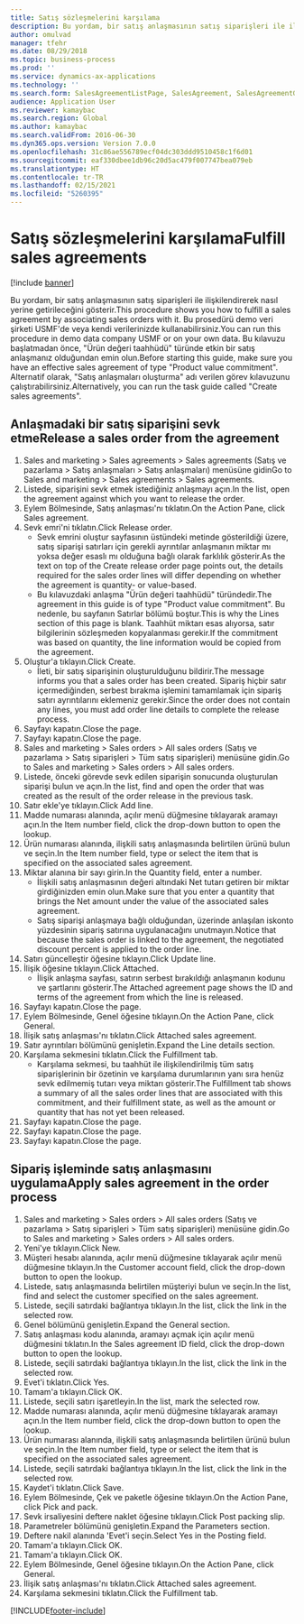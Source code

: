 ```yaml
---
title: Satış sözleşmelerini karşılama
description: Bu yordam, bir satış anlaşmasının satış siparişleri ile ilişkilendirerek nasıl yerine getirileceğini gösterir.
author: omulvad
manager: tfehr
ms.date: 08/29/2018
ms.topic: business-process
ms.prod: ''
ms.service: dynamics-ax-applications
ms.technology: ''
ms.search.form: SalesAgreementListPage, SalesAgreement, SalesAgreementGenerateReleaseOrder, SalesTableListPage, SalesTable, AgreementLine, SalesCreateOrder,  SalesEditLines, SalesAgreementHistory
audience: Application User
ms.reviewer: kamaybac
ms.search.region: Global
ms.author: kamaybac
ms.search.validFrom: 2016-06-30
ms.dyn365.ops.version: Version 7.0.0
ms.openlocfilehash: 31c86ae556789ecf04dc303ddd9510458c1f6d01
ms.sourcegitcommit: eaf330dbee1db96c20d5ac479f007747bea079eb
ms.translationtype: HT
ms.contentlocale: tr-TR
ms.lasthandoff: 02/15/2021
ms.locfileid: "5260395"
---
```

# <a name="fulfill-sales-agreements"></a><span data-ttu-id="92e74-103">Satış sözleşmelerini karşılama</span><span class="sxs-lookup"><span data-stu-id="92e74-103">Fulfill sales agreements</span></span>

[!include [banner](../../includes/banner.md)]

<span data-ttu-id="92e74-104">Bu yordam, bir satış anlaşmasının satış siparişleri ile ilişkilendirerek nasıl yerine getirileceğini gösterir.</span><span class="sxs-lookup"><span data-stu-id="92e74-104">This procedure shows you how to fulfill a sales agreement by associating sales orders with it.</span></span> <span data-ttu-id="92e74-105">Bu prosedürü demo veri şirketi USMF'de veya kendi verilerinizde kullanabilirsiniz.</span><span class="sxs-lookup"><span data-stu-id="92e74-105">You can run this procedure in demo data company USMF or on your own data.</span></span> <span data-ttu-id="92e74-106">Bu kılavuzu başlatmadan önce, "Ürün değeri taahhüdü" türünde etkin bir satış anlaşmanız olduğundan emin olun.</span><span class="sxs-lookup"><span data-stu-id="92e74-106">Before starting this guide, make sure you have an effective sales agreement of type "Product value commitment".</span></span> <span data-ttu-id="92e74-107">Alternatif olarak, "Satış anlaşmaları oluşturma" adı verilen görev kılavuzunu çalıştırabilirsiniz.</span><span class="sxs-lookup"><span data-stu-id="92e74-107">Alternatively, you can run the task guide called "Create sales agreements".</span></span>  




## <a name="release-a-sales-order-from-the-agreement"></a><span data-ttu-id="92e74-108">Anlaşmadaki bir satış siparişini sevk etme</span><span class="sxs-lookup"><span data-stu-id="92e74-108">Release a sales order from the agreement</span></span>
1. <span data-ttu-id="92e74-109">Sales and marketing > Sales agreements > Sales agreements (Satış ve pazarlama > Satış anlaşmaları > Satış anlaşmaları) menüsüne gidin</span><span class="sxs-lookup"><span data-stu-id="92e74-109">Go to Sales and marketing > Sales agreements > Sales agreements.</span></span>
2. <span data-ttu-id="92e74-110">Listede, siparişini sevk etmek istediğiniz anlaşmayı açın.</span><span class="sxs-lookup"><span data-stu-id="92e74-110">In the list, open the agreement against which you want to release the order.</span></span>
3. <span data-ttu-id="92e74-111">Eylem Bölmesinde, Satış anlaşması'nı tıklatın.</span><span class="sxs-lookup"><span data-stu-id="92e74-111">On the Action Pane, click Sales agreement.</span></span>
4. <span data-ttu-id="92e74-112">Sevk emri'ni tıklatın.</span><span class="sxs-lookup"><span data-stu-id="92e74-112">Click Release order.</span></span>
    * <span data-ttu-id="92e74-113">Sevk emrini oluştur sayfasının üstündeki metinde gösterildiği üzere, satış siparişi satırları için gerekli ayrıntılar anlaşmanın miktar mı yoksa değer esaslı mı olduğuna bağlı olarak farklılık gösterir.</span><span class="sxs-lookup"><span data-stu-id="92e74-113">As the text on top of the  Create release order page points out, the details required for the sales order lines will differ depending on whether the agreement is quantity- or value-based.</span></span>  
    * <span data-ttu-id="92e74-114">Bu kılavuzdaki anlaşma "Ürün değeri taahhüdü" türündedir.</span><span class="sxs-lookup"><span data-stu-id="92e74-114">The agreement in this guide is of type "Product value commitment".</span></span> <span data-ttu-id="92e74-115">Bu nedenle, bu sayfanın Satırlar bölümü boştur.</span><span class="sxs-lookup"><span data-stu-id="92e74-115">This is why the Lines section of this page is blank.</span></span> <span data-ttu-id="92e74-116">Taahhüt miktarı esas alıyorsa, satır bilgilerinin sözleşmeden kopyalanması gerekir.</span><span class="sxs-lookup"><span data-stu-id="92e74-116">If the commitment was based on quantity, the line information would be copied from the agreement.</span></span>  
5. <span data-ttu-id="92e74-117">Oluştur'a tıklayın.</span><span class="sxs-lookup"><span data-stu-id="92e74-117">Click Create.</span></span>
    * <span data-ttu-id="92e74-118">İleti, bir satış siparişinin oluşturulduğunu bildirir.</span><span class="sxs-lookup"><span data-stu-id="92e74-118">The message informs you that a sales order has been created.</span></span> <span data-ttu-id="92e74-119">Sipariş hiçbir satır içermediğinden, serbest bırakma işlemini tamamlamak için sipariş satırı ayrıntılarını eklemeniz gerekir.</span><span class="sxs-lookup"><span data-stu-id="92e74-119">Since the order does not contain any lines, you must add order line details to complete the release process.</span></span>   
6. <span data-ttu-id="92e74-120">Sayfayı kapatın.</span><span class="sxs-lookup"><span data-stu-id="92e74-120">Close the page.</span></span>
7. <span data-ttu-id="92e74-121">Sayfayı kapatın.</span><span class="sxs-lookup"><span data-stu-id="92e74-121">Close the page.</span></span>
8. <span data-ttu-id="92e74-122">Sales and marketing > Sales orders > All sales orders (Satış ve pazarlama > Satış siparişleri > Tüm satış siparişleri) menüsüne gidin.</span><span class="sxs-lookup"><span data-stu-id="92e74-122">Go to Sales and marketing > Sales orders > All sales orders.</span></span>
9. <span data-ttu-id="92e74-123">Listede, önceki görevde sevk edilen siparişin sonucunda oluşturulan siparişi bulun ve açın.</span><span class="sxs-lookup"><span data-stu-id="92e74-123">In the list, find and open the order that was created as the result of the order release in the previous task.</span></span>
10. <span data-ttu-id="92e74-124">Satır ekle'ye tıklayın.</span><span class="sxs-lookup"><span data-stu-id="92e74-124">Click Add line.</span></span>
11. <span data-ttu-id="92e74-125">Madde numarası alanında, açılır menü düğmesine tıklayarak aramayı açın.</span><span class="sxs-lookup"><span data-stu-id="92e74-125">In the Item number field, click the drop-down button to open the lookup.</span></span>
12. <span data-ttu-id="92e74-126">Ürün numarası alanında, ilişkili satış anlaşmasında belirtilen ürünü bulun ve seçin.</span><span class="sxs-lookup"><span data-stu-id="92e74-126">In the Item number field, type or select the item that is specified on the associated sales agreement.</span></span>
13. <span data-ttu-id="92e74-127">Miktar alanına bir sayı girin.</span><span class="sxs-lookup"><span data-stu-id="92e74-127">In the Quantity field, enter a number.</span></span>
    * <span data-ttu-id="92e74-128">İlişkili satış anlaşmasının değeri altındaki Net tutarı getiren bir miktar girdiğinizden emin olun.</span><span class="sxs-lookup"><span data-stu-id="92e74-128">Make sure that you enter a quantity that brings the Net amount under the value of the associated sales agreement.</span></span>  
    * <span data-ttu-id="92e74-129">Satış siparişi anlaşmaya bağlı olduğundan, üzerinde anlaşılan iskonto yüzdesinin sipariş satırına uygulanacağını unutmayın.</span><span class="sxs-lookup"><span data-stu-id="92e74-129">Notice that because the sales order is linked to the agreement, the negotiated discount percent is applied to the order line.</span></span>  
14. <span data-ttu-id="92e74-130">Satırı güncelleştir öğesine tıklayın.</span><span class="sxs-lookup"><span data-stu-id="92e74-130">Click Update line.</span></span>
15. <span data-ttu-id="92e74-131">İlişik öğesine tıklayın.</span><span class="sxs-lookup"><span data-stu-id="92e74-131">Click Attached.</span></span>
    * <span data-ttu-id="92e74-132">İlişik anlaşma sayfası, satırın serbest bırakıldığı anlaşmanın kodunu ve şartlarını gösterir.</span><span class="sxs-lookup"><span data-stu-id="92e74-132">The Attached agreement page shows the ID and terms of the agreement from which the line is released.</span></span>  
16. <span data-ttu-id="92e74-133">Sayfayı kapatın.</span><span class="sxs-lookup"><span data-stu-id="92e74-133">Close the page.</span></span>
17. <span data-ttu-id="92e74-134">Eylem Bölmesinde, Genel öğesine tıklayın.</span><span class="sxs-lookup"><span data-stu-id="92e74-134">On the Action Pane, click General.</span></span>
18. <span data-ttu-id="92e74-135">İlişik satış anlaşması'nı tıklatın.</span><span class="sxs-lookup"><span data-stu-id="92e74-135">Click Attached sales agreement.</span></span>
19. <span data-ttu-id="92e74-136">Satır ayrıntıları bölümünü genişletin.</span><span class="sxs-lookup"><span data-stu-id="92e74-136">Expand the Line details section.</span></span>
20. <span data-ttu-id="92e74-137">Karşılama sekmesini tıklatın.</span><span class="sxs-lookup"><span data-stu-id="92e74-137">Click the Fulfillment tab.</span></span>
    * <span data-ttu-id="92e74-138">Karşılama sekmesi, bu taahhüt ile ilişkilendirilmiş tüm satış siparişlerinin bir özetinin ve karşılama durumlarının yanı sıra henüz sevk edilmemiş tutarı veya miktarı gösterir.</span><span class="sxs-lookup"><span data-stu-id="92e74-138">The Fulfillment tab shows a summary of all the sales order lines that are associated with this commitment, and their fulfillment state, as well as the amount or quantity that has not yet been released.</span></span>   
21. <span data-ttu-id="92e74-139">Sayfayı kapatın.</span><span class="sxs-lookup"><span data-stu-id="92e74-139">Close the page.</span></span>
22. <span data-ttu-id="92e74-140">Sayfayı kapatın.</span><span class="sxs-lookup"><span data-stu-id="92e74-140">Close the page.</span></span>
23. <span data-ttu-id="92e74-141">Sayfayı kapatın.</span><span class="sxs-lookup"><span data-stu-id="92e74-141">Close the page.</span></span>

## <a name="apply-sales-agreement-in-the-order-process"></a><span data-ttu-id="92e74-142">Sipariş işleminde satış anlaşmasını uygulama</span><span class="sxs-lookup"><span data-stu-id="92e74-142">Apply sales agreement in the order process</span></span>
1. <span data-ttu-id="92e74-143">Sales and marketing > Sales orders > All sales orders (Satış ve pazarlama > Satış siparişleri > Tüm satış siparişleri) menüsüne gidin.</span><span class="sxs-lookup"><span data-stu-id="92e74-143">Go to Sales and marketing > Sales orders > All sales orders.</span></span>
2. <span data-ttu-id="92e74-144">Yeni'ye tıklayın.</span><span class="sxs-lookup"><span data-stu-id="92e74-144">Click New.</span></span>
3. <span data-ttu-id="92e74-145">Müşteri hesabı alanında, açılır menü düğmesine tıklayarak açılır menü düğmesine tıklayın.</span><span class="sxs-lookup"><span data-stu-id="92e74-145">In the Customer account field, click the drop-down button to open the lookup.</span></span>
4. <span data-ttu-id="92e74-146">Listede, satış anlaşmasında belirtilen müşteriyi bulun ve seçin.</span><span class="sxs-lookup"><span data-stu-id="92e74-146">In the list, find and select the customer specified on the sales agreement.</span></span>
5. <span data-ttu-id="92e74-147">Listede, seçili satırdaki bağlantıya tıklayın.</span><span class="sxs-lookup"><span data-stu-id="92e74-147">In the list, click the link in the selected row.</span></span>
6. <span data-ttu-id="92e74-148">Genel bölümünü genişletin.</span><span class="sxs-lookup"><span data-stu-id="92e74-148">Expand the General section.</span></span>
7. <span data-ttu-id="92e74-149">Satış anlaşması kodu alanında, aramayı açmak için açılır menü düğmesini tıklatın.</span><span class="sxs-lookup"><span data-stu-id="92e74-149">In the Sales agreement ID field, click the drop-down button to open the lookup.</span></span>
8. <span data-ttu-id="92e74-150">Listede, seçili satırdaki bağlantıya tıklayın.</span><span class="sxs-lookup"><span data-stu-id="92e74-150">In the list, click the link in the selected row.</span></span>
9. <span data-ttu-id="92e74-151">Evet'i tıklatın.</span><span class="sxs-lookup"><span data-stu-id="92e74-151">Click Yes.</span></span>
10. <span data-ttu-id="92e74-152">Tamam'a tıklayın.</span><span class="sxs-lookup"><span data-stu-id="92e74-152">Click OK.</span></span>
11. <span data-ttu-id="92e74-153">Listede, seçili satırı işaretleyin.</span><span class="sxs-lookup"><span data-stu-id="92e74-153">In the list, mark the selected row.</span></span>
12. <span data-ttu-id="92e74-154">Madde numarası alanında, açılır menü düğmesine tıklayarak aramayı açın.</span><span class="sxs-lookup"><span data-stu-id="92e74-154">In the Item number field, click the drop-down button to open the lookup.</span></span>
13. <span data-ttu-id="92e74-155">Ürün numarası alanında, ilişkili satış anlaşmasında belirtilen ürünü bulun ve seçin.</span><span class="sxs-lookup"><span data-stu-id="92e74-155">In the Item number field, type or select the item that is specified on the associated sales agreement.</span></span>
14. <span data-ttu-id="92e74-156">Listede, seçili satırdaki bağlantıya tıklayın.</span><span class="sxs-lookup"><span data-stu-id="92e74-156">In the list, click the link in the selected row.</span></span>
15. <span data-ttu-id="92e74-157">Kaydet'i tıklatın.</span><span class="sxs-lookup"><span data-stu-id="92e74-157">Click Save.</span></span>
16. <span data-ttu-id="92e74-158">Eylem Bölmesinde, Çek ve paketle öğesine tıklayın.</span><span class="sxs-lookup"><span data-stu-id="92e74-158">On the Action Pane, click Pick and pack.</span></span>
17. <span data-ttu-id="92e74-159">Sevk irsaliyesini deftere naklet öğesine tıklayın.</span><span class="sxs-lookup"><span data-stu-id="92e74-159">Click Post packing slip.</span></span>
18. <span data-ttu-id="92e74-160">Parametreler bölümünü genişletin.</span><span class="sxs-lookup"><span data-stu-id="92e74-160">Expand the Parameters section.</span></span>
19. <span data-ttu-id="92e74-161">Deftere nakil alanında 'Evet'i seçin.</span><span class="sxs-lookup"><span data-stu-id="92e74-161">Select Yes in the Posting field.</span></span>
20. <span data-ttu-id="92e74-162">Tamam'a tıklayın.</span><span class="sxs-lookup"><span data-stu-id="92e74-162">Click OK.</span></span>
21. <span data-ttu-id="92e74-163">Tamam'a tıklayın.</span><span class="sxs-lookup"><span data-stu-id="92e74-163">Click OK.</span></span>
22. <span data-ttu-id="92e74-164">Eylem Bölmesinde, Genel öğesine tıklayın.</span><span class="sxs-lookup"><span data-stu-id="92e74-164">On the Action Pane, click General.</span></span>
23. <span data-ttu-id="92e74-165">İlişik satış anlaşması'nı tıklatın.</span><span class="sxs-lookup"><span data-stu-id="92e74-165">Click Attached sales agreement.</span></span>
24. <span data-ttu-id="92e74-166">Karşılama sekmesini tıklatın.</span><span class="sxs-lookup"><span data-stu-id="92e74-166">Click the Fulfillment tab.</span></span>



[!INCLUDE[footer-include](../../../includes/footer-banner.md)]